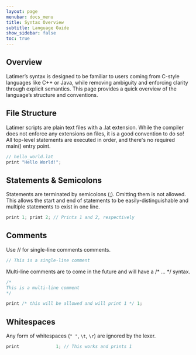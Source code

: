 ```yaml
---
layout: page
menubar: docs_menu
title: Syntax Overview
subtitle: Language Guide
show_sidebar: false
toc: true
---
```


## Overview
Latimer’s syntax is designed to be familiar to users coming from C-style languages like C++ or Java, while removing ambiguity and enforcing clarity through explicit semantics. This page provides a quick overview of the language’s structure and conventions.

## File Structure
Latimer scripts are plain text files with a .lat extension. While the compiler does not enforce any extensions on files, it is a good convention to do so! All top-level statements are executed in order, and there's no required main() entry point.

```cpp
// hello_world.lat
print "Hello World!";
```

## Statements & Semicolons
Statements are terminated by semicolons (;). Omitting them is not allowed. This allows the start and end of statements to be easily-distinguishable and multiple statements to exist in one line.

```cpp
print 1; print 2; // Prints 1 and 2, respectively
```

## Comments
Use // for single-line comments comments. 

```cpp
// This is a single-line comment
```

Multi-line comments are to come in the future and will have a /* ... */ syntax.

```cpp
/* 
This is a multi-line comment
*/

print /* this will be allowed and will print 1 */ 1;
```

## Whitespaces
Any form of whitespaces (`" "`, `\t`, `\r`) are ignored by the lexer.

```cpp
print              1; // This works and prints 1
```
